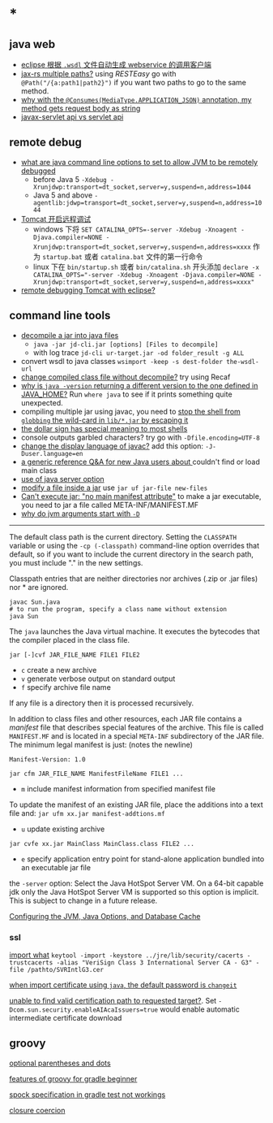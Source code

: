 # *

## java web

- [eclipse 根据 `.wsdl` 文件自动生成 webservice 的调用客户端](https://www.cnblogs.com/wqsbk/p/5297223.html)
- [jax-rs multiple paths?](https://stackoverflow.com/questions/4784028/jax-rs-multiple-paths/34921732) using _RESTEasy_ go with `@Path("/{a:path1|path2}")` if you want two paths to go to the same method.
- [why with the `@Consumes(MediaType.APPLICATION_JSON)` annotation, my method gets request body as string](https://stackoverflow.com/questions/24588822/consumesmediatype-application-json-annotation-but-getting-request-body-as-str)
- [javax-servlet api vs servlet api](https://stackoverflow.com/questions/34349047/difference-between-javax-servlet-api-jar-vs-servlet-api-jar)

## remote debug

- [what are java command line options to set to allow JVM to be remotely debugged](https://stackoverflow.com/a/138518/11844003)
  - before Java 5 `-Xdebug -Xrunjdwp:transport=dt_socket,server=y,suspend=n,address=1044`
  - Java 5 and above `-agentlib:jdwp=transport=dt_socket,server=y,suspend=n,address=1044`
- [Tomcat 开启远程调试](https://huangyijie.com/2013/10/29/tomcat-remote-debug/)
  - windows 下将 `SET CATALINA_OPTS=-server -Xdebug -Xnoagent -Djava.compiler=NONE -Xrunjdwp:transport=dt_socket,server=y,suspend=n,address=xxxx` 作为 `startup.bat` 或者 `catalina.bat` 文件的第一行命令
  - linux 下在 `bin/startup.sh` 或者 `bin/catalina.sh` 开头添加 `declare -x CATALINA_OPTS="-server -Xdebug -Xnoagent -Djava.compiler=NONE -Xrunjdwp:transport=dt_socket,server=y,suspend=n,address=xxxx"`
- [remote debugging Tomcat with eclipse?](https://stackoverflow.com/questions/3835612/remote-debugging-tomcat-with-eclipse)

## command line tools

- [decompile a jar into java files](https://stackoverflow.com/questions/35564270/how-to-decompile-a-jar-into-java-files-from-command-prompt/49906852)
  - `java -jar jd-cli.jar [options] [Files to decompile]`
  - with log trace `jd-cli ur-target.jar -od folder_result -g ALL`
- convert wsdl to java classes `wsimport -keep -s dest-folder the-wsdl-url`
- [change compiled class file without decompile?](https://stackoverflow.com/questions/14069082/how-to-change-already-compiled-class-file-without-decompile) try using Recaf
- [why is `java -version` returning a different version to the one defined in JAVA_HOME?](https://superuser.com/questions/237737/why-is-java-version-returning-a-different-version-to-the-one-defined-in-java-ho) Run `where java` to see if it prints something quite unexpected.
- compiling multiple jar using javac, you need to [stop the shell from `globbing` the wild-card in `lib/*.jar` by escaping it](https://stackoverflow.com/questions/30313812/compiling-multiple-jar-and-java-files-using-javac)
- [the dollar sign has special meaning to most shells](https://stackoverflow.com/a/18442432/11844003)
- console outputs garbled characters? try go with `-Dfile.encoding=UTF-8`
- [change the display language of javac?](https://stackoverflow.com/questions/23749714/how-to-change-the-display-language-of-javac-to-english) add this option: `-J-Duser.language=en`
- [a generic reference Q&A for new Java users about ](https://stackoverflow.com/questions/18093928/what-does-could-not-find-or-load-main-class-mean) couldn't find or load main class
- [use of java server option](https://stackoverflow.com/questions/17608639/use-of-java-server-option)
- [modify a file inside a jar](https://stackoverflow.com/questions/1224817/modifying-a-file-inside-a-jar) use `jar uf jar-file new-files`
- [Can't execute jar: "no main manifest attribute"](https://stackoverflow.com/questions/9689793/cant-execute-jar-file-no-main-manifest-attribute) to make a jar executable, you need to jar a file called META-INF/MANIFEST.MF
- [why do jvm arguments start with `-D`](https://stackoverflow.com/questions/44745261/why-do-jvm-arguments-start-with-d)

---

The default class path is the current directory. Setting the `CLASSPATH` variable or using the `-cp (-classpath)` command-line option overrides that default, so if you want to include the current directory in the search path, you must include "." in the new settings.

Classpath entries that are neither directories nor archives (.zip or .jar files) nor * are ignored.

```shell script
javac Sun.java
# to run the program, specify a class name without extension
java Sun
```

The `java` launches the Java virtual machine. It executes the bytecodes that the compiler placed in the class file.

`jar [-]cvf JAR_FILE_NAME FILE1 FILE2`

- `c` create a new archive
- `v` generate verbose output on standard output
- `f` specify archive file name

If any file is a directory then it is processed recursively.

In addition to class files and other resources, each JAR file contains a _manifest_ file that describes special features of the archive. This file is called `MANIFEST.MF` and is located in a special `META-INF` subdirectory of the JAR file. The minimum legal manifest is just: (notes the newline)

```text
Manifest-Version: 1.0

```

`jar cfm JAR_FILE_NAME ManifestFileName FILE1 ...`

- `m` include manifest information from specified manifest file

To update the manifest of an existing JAR file, place the additions into a text file and: `jar ufm xx.jar manifest-addtions.mf`

- `u` update existing archive

`jar cvfe xx.jar MainClass MainClass.class FILE2 ...`

- `e` specify application entry point for stand-alone application bundled into an executable jar file

the `-server` option: Select the Java HotSpot Server VM. On a 64-bit capable jdk only the Java HotSpot Server VM is supported so this option is implicit. This is subject to change in a future release.

[Configuring the JVM, Java Options, and Database Cache](https://docs.oracle.com/cd/E37116_01/install.111210/e23737/configuring_jvm.htm#OUDIG00007)

### ssl

[import what](https://stackoverflow.com/a/22406950/11844003) `keytool -import -keystore ../jre/lib/security/cacerts -trustcacerts -alias "VeriSign Class 3 International Server CA - G3" -file /pathto/SVRIntlG3.cer`

[when import certificate using `java`, the default password is `changeit`](https://superuser.com/questions/1506440/import-certificates-using-command-line-on-windows)

[unable to find valid certification path to requested target?](https://stackoverflow.com/questions/65721938/unable-to-find-valid-certification-path-to-requested-target-when-loading-rdf-fr). Set `-Dcom.sun.security.enableAIAcaIssuers=true` would enable automatic intermediate certificate download

## groovy

[optional parentheses and dots](https://stackoverflow.com/questions/34711081/groovy-optional-parentheses-and-dots)

[features of groovy for gradle beginner](http://cloudchen.logdown.com/posts/248361/features-of-groovy-for-gradle-beginner)

[spock specification in gradle test not workings](https://stackoverflow.com/questions/57907876/trying-to-run-spock-specification-using-gradle-test-events-were-not-received)

[closure coercion](https://docs.groovy-lang.org/latest/html/documentation/core-semantics.html#closure-coercion)
